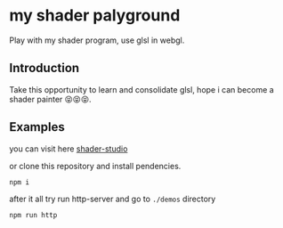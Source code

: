 my shader palyground
=============

Play with my shader program, use glsl in webgl.

## Introduction

Take this opportunity to learn and consolidate glsl, hope i can become a shader painter 😝😝😝.

## Examples

you can visit here [shader-studio]()

or clone this repository and install pendencies.

```sh
npm i
```

after it all try run http-server and go to `./demos` directory

```sh
npm run http
```
